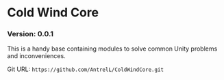 # Cold Wind Core

### Version: **0.0.1**

This is a handy base containing modules to solve common Unity problems and inconveniences.

Git URL: `https://github.com/AntrelL/ColdWindCore.git`
